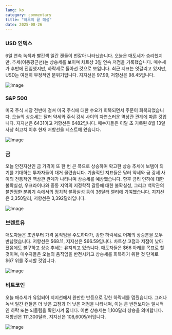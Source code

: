 ```yaml
---
lang: ko
category: commentary
title: "하루의 끝 해설"
date: 2025-08-26
---
```


### USD 인덱스

6일 연속 녹색과 빨간색 일간 캔들이 번갈아 나타났습니다. 오늘은 매도세가 승리했지만, 추세(이동평균선)는 상승세를 보이며 차트상 3일 연속 저점을 기록했습니다. 매수세가 후반에 진입했지만, 하락세로 돌아선 것으로 보입니다. 최근 지표는 엇갈리고 있지만, USD는 여전히 부정적인 분위기입니다. 지지선은 97.99, 저항선은 98.45입니다.

![Image](https://markleighedu.github.io/img/Aug-2025/26-Aug-2025/usdindex.jpg)

### S&P 500

미국 주식 시장 전반에 걸쳐 미국 주식에 대한 수요가 회복되면서 주문이 회복되었습니다. 오늘의 상승세는 달러 약세와 주식 강세 사이의 자연스러운 역상관 관계에 따른 것입니다. 지지선은 6431이고 저항선은 6482입니다. 매수자들은 이달 초 기록된 8월 13일 사상 최고치 이후 현재 저항선을 테스트해 왔습니다.

![Image](https://markleighedu.github.io/img/Aug-2025/26-Aug-2025/sp500.jpg)

### 금

오늘 안전자산인 금 가격이 또 한 번 큰 폭으로 상승하여 확고한 상승 추세에 보탬이 되기를 기대하는 투자자들이 대거 몰렸습니다. 기술적인 지표들은 달러 약세와 금 강세 사이의 전통적인 역상관 관계가 나타나며 상승세를 예상했습니다. 향후 금리 인하에 대한 불확실성, 우크라이나와 중동 지역의 지정학적 갈등에 대한 불확실성, 그리고 백악관의 불안정한 분위기 속에서의 정치적 불확실성 등이 36달러 랠리에 기여했습니다. 지지선은 3,350달러, 저항선은 3,392달러입니다.

![Image](https://markleighedu.github.io/img/Aug-2025/26-Aug-2025/gold.jpg)

### 브렌트유

매도자들은 초반부터 가격 움직임을 주도하다가, 강한 하락세로 어제의 상승분을 모두 반납했습니다. 저항선은 $68.11, 지지선은 $66.59입니다. 차트상 고점과 저점이 낮아졌음에도 불구하고 상승 추세는 유지되고 있습니다. 매도자들은 $66 아래를 목표로 할 것이며, 매수자들은 오늘의 움직임을 반전시키고 상승세를 회복하기 위한 첫 단계로 $67 위를 주시할 것입니다.

![Image](https://markleighedu.github.io/img/Aug-2025/26-Aug-2025/brentoil.jpg)

### 비트코인

오늘 매수세가 유입되어 지지선에서 완만한 반등으로 강한 하락세를 멈췄습니다. 그러나 녹색 일간 캔들은 더 낮은 고점과 더 낮은 저점을 나타내며, 이는 큰 반전보다는 일시적인 하락 또는 되돌림을 확인시켜 줍니다. 이번 상승세는 1,100달러 상승을 의미합니다. 저항선은 111,300달러, 지지선은 108,600달러입니다.

![Image](https://markleighedu.github.io/img/Aug-2025/26-Aug-2025/bitcoin.jpg)

